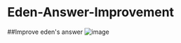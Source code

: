 # Eden-Answer-Improvement
##Improve eden's answer
![image](https://raw.githubusercontent.com/mgsweet/Eden-Answer-Improvement/master/image/1.png)
